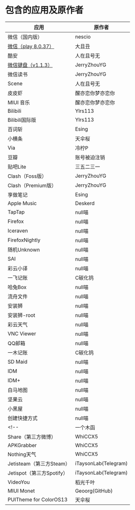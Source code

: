 # 包含的应用及原作者

| 应用 | 原作者 |
| --- | --- |
| 微信（国内版） | nescio |
| [微信（play 8.0.37）](https://www.123pan.com/s/GUCRVv-gm4Mv.html) | 大且丑 |
| 酷安 | 人在且号无 |
| [微信键盘（v1.1.3）](https://www.123pan.com/s/4ypDVv-rFSgH.html) | JerryZhouYG |
| 微信读书 | JerryZhouYG |
| Scene | 人在且号无 |
| 皮皮虾 | 醒亦恋你梦亦恋你 |
| MIUI 音乐 | 醒亦恋你梦亦恋你 |
| Bilibili | Ylrs113 |
| Bilibili国际版 | Ylrs113 |
| 百词斩 | Esing |
| 小横条 | 天伞桜 |
| Via | 冷柠P |
| 豆瓣 | 账号被迫注销 |
| 贴吧Lite | 三五二三一 |
| Clash（Foss版） | JerryZhouYG |
| Clash（Premium版） | JerryZhouYG |
| 享做笔记 | Esing |
| Apple Music | Deskerd |
| TapTap | null喵 |
| Firefox | null喵 |
| Iceraven | null喵 |
| FirefoxNightly | null喵 |
| 随机Unknown | null喵 |
| SAI | null喵 |
| 彩云小译 | null喵 |
| 一飞记账 | C碳化钨 |
| 哈兔Box | null喵 |
| 流舟文件 | null喵 |
| 安装狮 | null喵 |
| 安装狮-root | null喵 |
| 彩云天气 | null喵 |
| VNC Viewer | null喵 |
| QQ邮箱 | null喵 |
| 一木记账 | C碳化钨 |
| SD Maid | null喵 |
| IDM | null喵 |
| IDM+ | null喵 |
| 白马地图 | null喵 |
| 坚果云 | null喵 |
| 小黑屋 | null喵 |
| 创建快捷方式 | null喵 |
<!-- | 一个木函 | JerryZhouYG |
| Share（第三方微博） | WhiCCX5 |
| APKGrabber | WhiCCX5 |
| Nothing天气 | WhiCCX5 |
| Jetisteam（第三方Steam） | iTaysonLab(Telegram) |
| Jetispot（第三方Spotify） | iTaysonLab(Telegram) |
| VideoYou | 稻光千叶 |
| MIUI Monet | Geoorg(GitHub) |
| PUITheme for ColorOS13 | 天伞桜 | -->
